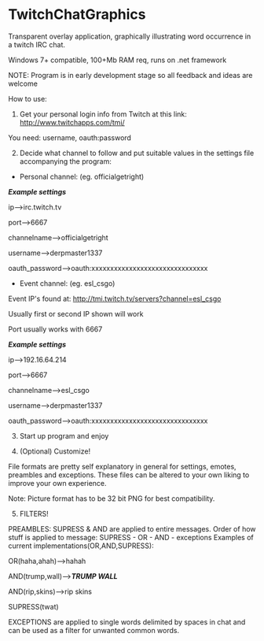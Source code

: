 # TwitchChatGraphics
Transparent overlay application, graphically illustrating word occurrence in a twitch IRC chat.

Windows 7+ compatible, 100+Mb RAM req, runs on .net framework

NOTE: Program is in early development stage so all feedback and ideas are welcome

How to use:

1. Get your personal login info from Twitch at this link:
http://www.twitchapps.com/tmi/

You need: username, oauth:password

2. Decide what channel to follow and put suitable values in the settings file accompanying the program:

- Personal channel: (eg. officialgetright)

___Example settings___

ip-->irc.twitch.tv

port-->6667

channelname-->officialgetright

username-->derpmaster1337

oauth_password-->oauth:xxxxxxxxxxxxxxxxxxxxxxxxxxxxxxx

- Event channel: (eg. esl_csgo)

Event IP's found at: http://tmi.twitch.tv/servers?channel=esl_csgo

Usually first or second IP shown will work

Port usually works with 6667


___Example settings___

ip-->192.16.64.214

port-->6667

channelname-->esl_csgo

username-->derpmaster1337

oauth_password-->oauth:xxxxxxxxxxxxxxxxxxxxxxxxxxxxxxx

3. Start up program and enjoy

4. (Optional) Customize!

File formats are pretty self explanatory in general for settings, emotes, preambles and exceptions.
These files can be altered to your own liking to improve your own experience.

Note: Picture format has to be 32 bit PNG for best compatibility.

5. FILTERS!

PREAMBLES: SUPRESS & AND are applied to entire messages.
Order of how stuff is applied to message: SUPRESS - OR - AND - exceptions
Examples of current implementations(OR,AND,SUPRESS):

OR(haha,ahah)-->hahah

AND(trump,wall)-->_____TRUMP WALL_____

AND(rip,skins)-->rip skins

SUPRESS(twat)

EXCEPTIONS are applied to single words delimited by spaces in chat and can be used as a filter for unwanted common words.
